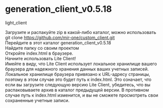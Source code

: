 # generation_client_v0.5.18
light_client

Загрузите и распакуйте zip в какой-либо каталог, можно использовать git clone https://github.com/mir-one/custom_client.git </br>
Перейдите в этот каталог generation_client_v0.5.18</br>
Найдите папку со своим проектом</br>
Откройте index.html в браузере.</br>
Начните использовать Lite Client!</br>
Имейте в виду, что Lite Client использует локальное хранилище вашего браузера для надежного хранения данных ваших учетных записей. Локальное хранилище браузера привязано к URL-адресу страницы, поэтому в этом случае это будет путь к index.html. Это означает, что если вы загрузите следующую версию Lite Client, убедитесь, что вы распаковываете архив в каталог предыдущей версии. В противном случае путь к index.html изменится, и вы не сможете просмотреть свои сохраненные учетные записи.
